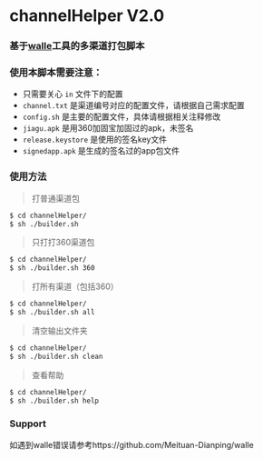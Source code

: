 # channelHelper V2.0
### 基于[walle](https://github.com/Meituan-Dianping/walle)工具的多渠道打包脚本

### 使用本脚本需要注意：
- 只需要关心 `in` 文件下的配置
- `channel.txt` 是渠道编号对应的配置文件，请根据自己需求配置
- `config.sh` 是主要的配置文件，具体请根据相关注释修改
- `jiagu.apk` 是用360加固宝加固过的apk，未签名
- `release.keystore` 是使用的签名key文件
- `signedapp.apk` 是生成的签名过的app包文件

### 使用方法
> 打普通渠道包

```bash
$ cd channelHelper/
$ sh ./builder.sh 
```

> 只打打360渠道包

```bash
$ cd channelHelper/
$ sh ./builder.sh 360
```

> 打所有渠道（包括360）

```bash
$ cd channelHelper/
$ sh ./builder.sh all
```

> 清空输出文件夹

```bash
$ cd channelHelper/
$ sh ./builder.sh clean
```

> 查看帮助

```bash
$ cd channelHelper/
$ sh ./builder.sh help
```

### Support
如遇到walle错误请参考https://github.com/Meituan-Dianping/walle 
